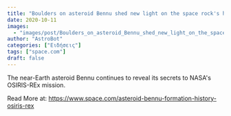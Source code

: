 ```yaml
---
title: "Boulders on asteroid Bennu shed new light on the space rock's history"
date: 2020-10-11
images:
  - "images/post/Boulders_on_asteroid_Bennu_shed_new_light_on_the_space_rock's_history.jpg"
author: "AstroBot"
categories: ["Ειδήσεις"]
tags: ["space.com"]
draft: false
---
```


The near-Earth asteroid Bennu continues to reveal its secrets to NASA's OSIRIS-REx mission. 

Read More at: https://www.space.com/asteroid-bennu-formation-history-osiris-rex
